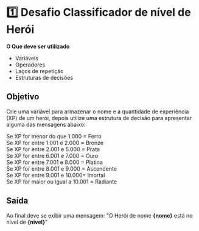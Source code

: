 
# 1️⃣ Desafio Classificador de nível de Herói

**O Que deve ser utilizado**

- Variáveis
- Operadores
- Laços de repetição
- Estruturas de decisões

## Objetivo

Crie uma variável para armazenar o nome e a quantidade de experiência (XP) de um herói, depois utilize uma estrutura de decisão para apresentar alguma das mensagens abaixo:

Se XP for menor do que 1.000 = Ferro <br>
Se XP for entre 1.001 e 2.000 = Bronze <br>
Se XP for entre 2.001 e 5.000 = Prata <br>
Se XP for entre 6.001 e 7.000 = Ouro <br>
Se XP for entre 7.001 e 8.000 = Platina <br>
Se XP for entre 8.001 e 9.000 = Ascendente <br>
Se XP for entre 9.001 e 10.000= Imortal <br>
Se XP for maior ou igual a 10.001 = Radiante <br>

## Saída

Ao final deve se exibir uma mensagem:
"O Herói de nome **{nome}** está no nível de **{nivel}**"
